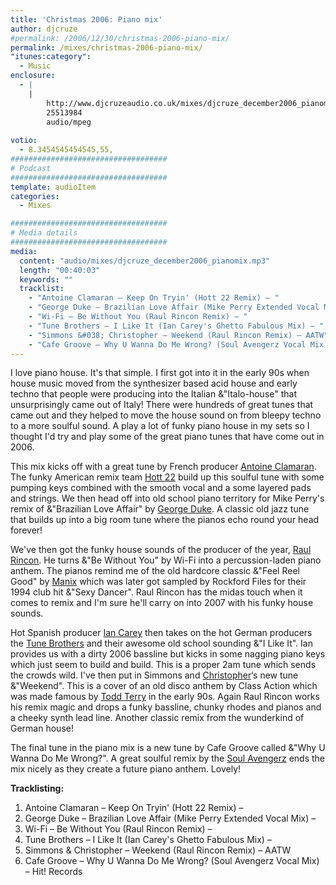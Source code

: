 ```yaml
---
title: 'Christmas 2006: Piano mix'
author: djcruze
#permalink: /2006/12/30/christmas-2006-piano-mix/
permalink: /mixes/christmas-2006-piano-mix/
"itunes:category":
  - Music
enclosure:
  - |
    |
        http://www.djcruzeaudio.co.uk/mixes/djcruze_december2006_pianomix.mp3
        25513984
        audio/mpeg
        
votio:
  - 8.3454545454545,55,
###################################
# Podcast
###################################
template: audioItem
categories:
  - Mixes

###################################
# Media details
###################################
media:
  content: "audio/mixes/djcruze_december2006_pianomix.mp3"
  length: "00:40:03"
  keywords: ""
  tracklist:
    - "Antoine Clamaran – Keep On Tryin' (Hott 22 Remix) – "
    - "George Duke – Brazilian Love Affair (Mike Perry Extended Vocal Mix) – "
    - "Wi-Fi – Be Without You (Raul Rincon Remix) – "
    - "Tune Brothers – I Like It (Ian Carey's Ghetto Fabulous Mix) – "
    - "Simmons &#038; Christopher – Weekend (Raul Rincon Remix) – AATW"
    - "Cafe Groove – Why U Wanna Do Me Wrong? (Soul Avengerz Vocal Mix) – Hit! Records"
---
```


I love piano house. It's that simple. I first got into it in the early 90s when house music moved from the synthesizer based acid house and early techno that people were producing into the Italian &"Italo-house" that unsurprisingly came out of Italy! There were hundreds of great tunes that came out and they helped to move the house sound on from bleepy techno to a more soulful sound. A play a lot of funky piano house in my sets so I thought I'd try and play some of the great piano tunes that have come out in 2006.

This mix kicks off with a great tune by French producer [Antoine Clamaran][1]. The funky American remix team [Hott 22][2] build up this soulful tune with some pumping keys combined with the smooth vocal and a some layered pads and strings. We then head off into old school piano territory for Mike Perry's remix of &"Brazilian Love Affair" by [George Duke][3]. A classic old jazz tune that builds up into a big room tune where the pianos echo round your head forever!

We've then got the funky house sounds of the producer of the year, [Raul Rincon][4]. He turns &"Be Without You" by Wi-Fi into a percussion-laden piano anthem. The pianos remind me of the old hardcore classic &"Feel Reel Good" by [Manix][5] which was later got sampled by Rockford Files for their 1994 club hit &"Sexy Dancer". Raul Rincon has the midas touch when it comes to remix and I'm sure he'll carry on into 2007 with his funky house sounds.

Hot Spanish producer [Ian Carey][6] then takes on the hot German producers the [Tune Brothers][7] and their awesome old school sounding &"I Like It". Ian provides us with a dirty 2006 bassline but kicks in some nagging piano keys which just seem to build and build. This is a proper 2am tune which sends the crowds wild. I've then put in Simmons and [Christopher][8]&#8216;s new tune &"Weekend". This is a cover of an old disco anthem by Class Action which was made famous by [Todd Terry][9] in the early 90s. Again Raul Rincon works his remix magic and drops a funky bassline, chunky rhodes and pianos and a cheeky synth lead line. Another classic remix from the wunderkind of German house!

The final tune in the piano mix is a new tune by Cafe Groove called &"Why U Wanna Do Me Wrong?". A great soulful remix by the [Soul Avengerz][10] ends the mix nicely as they create a future piano anthem. Lovely!

**Tracklisting:**

  1. Antoine Clamaran – Keep On Tryin' (Hott 22 Remix) – 
  2. George Duke – Brazilian Love Affair (Mike Perry Extended Vocal Mix) – 
  3. Wi-Fi – Be Without You (Raul Rincon Remix) – 
  4. Tune Brothers – I Like It (Ian Carey's Ghetto Fabulous Mix) – 
  5. Simmons &#038; Christopher – Weekend (Raul Rincon Remix) – AATW
  6. Cafe Groove – Why U Wanna Do Me Wrong? (Soul Avengerz Vocal Mix) – Hit! Records

<div style="clear:both;">
</div>

 [1]: http://www.antoineclamaran.com/
 [2]: http://www.deejaybooking.com/hott22
 [3]: http://www.georgeduke.com/
 [4]: http://www.raulrincon.org/
 [5]: http://www.discogs.com/artist/Manix
 [6]: http://www.ian45carey.com/
 [7]: http://www.tunebrothers.de/
 [8]: http://www.dennischristopher.com/
 [9]: http://www.myspace.com/teeschoice
 [10]: http://www.soulavengerz.com/